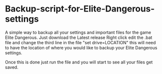 # Backup-script-for-Elite-Dangerous-settings
A simple way to backup all your settings and important files for the game Elite Dangerous.
Just download the Latest release Right click edit the .bat file and change the third line in the file "set drive=LOCATION" this will need to have the location of where you would like to backup your Elite Dangerous settings.

Once this is done just run the file and you will start to see all your files get saved.
